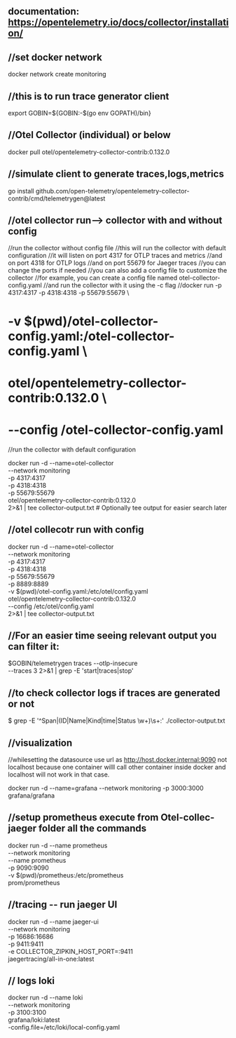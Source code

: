 documentation: https://opentelemetry.io/docs/collector/installation/
-------------------------------------------------------------------

//set docker network
-----------------------
docker network create monitoring


//this is to run trace generator client
----------------------
export GOBIN=${GOBIN:-$(go env GOPATH)/bin}

//Otel Collector (individual) or below
------------------------
docker pull otel/opentelemetry-collector-contrib:0.132.0


//simulate client to generate traces,logs,metrics
-------------------------
go install github.com/open-telemetry/opentelemetry-collector-contrib/cmd/telemetrygen@latest


//otel collector run--> collector with and without config
--------------------------

//run the collector without config file
//this will run the collector with default configuration
//it will listen on port 4317 for OTLP traces and metrics
//and on port 4318 for OTLP logs
//and on port 55679 for Jaeger traces
//you can change the ports if needed
//you can also add a config file to customize the collector
//for example, you can create a config file named otel-collector-config.yaml
//and run the collector with it using the -c flag
//docker run -p 4317:4317 -p 4318:4318 -p 55679:55679 \
#  -v $(pwd)/otel-collector-config.yaml:/otel-collector-config.yaml \
#  otel/opentelemetry-collector-contrib:0.132.0 \
#  --config /otel-collector-config.yaml
//run the collector with default configuration

docker run -d --name=otel-collector \
  --network monitoring \
  -p 4317:4317 \
  -p 4318:4318 \
  -p 55679:55679 \
  otel/opentelemetry-collector-contrib:0.132.0 \
  2>&1 | tee collector-output.txt # Optionally tee output for easier search later


//otel collecotr run with config
-----------------------------
docker run -d --name=otel-collector \
  --network monitoring \
  -p 4317:4317 \
  -p 4318:4318 \
  -p 55679:55679 \
  -p 8889:8889 \
  -v $(pwd)/otel-config.yaml:/etc/otel/config.yaml \
  otel/opentelemetry-collector-contrib:0.132.0 \
  --config /etc/otel/config.yaml \
  2>&1 | tee collector-output.txt



//For an easier time seeing relevant output you can filter it:
------------------------------
$GOBIN/telemetrygen traces --otlp-insecure \
  --traces 3 2>&1 | grep -E 'start|traces|stop'

//to check collector logs if traces are generated or not
---------------------------
$ grep -E '^Span|(ID|Name|Kind|time|Status \w+)\s+:' ./collector-output.txt


//visualization
-------------------------
//whilesetting the datasource use url as http://host.docker.internal:9090 not localhost because one container willl call other container inside docker and localhost will not work in that case.

docker run -d --name=grafana  --network monitoring -p 3000:3000 grafana/grafana


//setup prometheus execute from Otel-collec-jaeger folder all the commands
----------------------
docker run -d --name prometheus \
  --network monitoring \
  --name prometheus \
  -p 9090:9090 \
  -v $(pwd)/prometheus:/etc/prometheus \
  prom/prometheus



  //tracing -- run jaeger UI
  -------------------------

docker run -d --name jaeger-ui \
  --network monitoring \
  -p 16686:16686 \
  -p 9411:9411 \
  -e COLLECTOR_ZIPKIN_HOST_PORT=:9411 \
  jaegertracing/all-in-one:latest



// logs loki
-------------------------


docker run -d --name loki \
  --network monitoring \
  -p 3100:3100 \
  grafana/loki:latest \
  -config.file=/etc/loki/local-config.yaml


